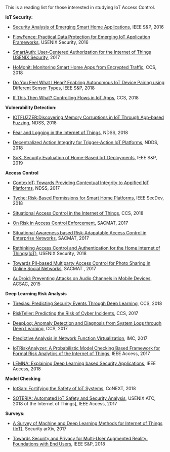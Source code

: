 
This is a reading list for those interested in studying IoT Access Control.

**IoT Security:**

- [Security Analysis of Emerging Smart Home Applications](http://iotsecurity.eecs.umich.edu/img/Fernandes_SmartThingsSP16.pdf), IEEE S&P, 2016

- [FlowFence: Practical Data Protection for Emerging IoT Application Frameworks](https://www.usenix.org/system/files/conference/usenixsecurity16/sec16_paper_fernandes.pdf), USENIX Security, 2016

- [SmartAuth: User-Centered Authorization for the Internet of Things USENIX Security](https://www.usenix.org/system/files/conference/usenixsecurity17/sec17-tian.pdf), 2017

- [HoMonit: Monitoring Smart Home Apps from Encrypted Traffic](http://web.cse.ohio-state.edu/~zhang.834/papers/ccs18.pdf), CCS, 2018

- [Do You Feel What I Hear? Enabling Autonomous IoT Device Pairing using Different Sensor Types](http://mews.sv.cmu.edu/papers/oakland-18.pdf), IEEE S&P, 2018

- [If This Then What? Controlling Flows in IoT Apps](http://delivery.acm.org/10.1145/3250000/3243841/p1102-bastys.pdf?ip=130.127.49.242&id=3243841&acc=OPEN&key=A79D83B43E50B5B8%2EEB6DCC30042720A5%2E4D4702B0C3E38B35%2E6D218144511F3437&__acm__=1542127402_7347f80f43130f7a4ba9369ed5037384), CCS, 2018


**Vulnerability Detection:**

- [IOTFUZZER:Discovering Memory Corruptions in IoT Through App-based Fuzzing](http://web.cse.ohio-state.edu/~lin.3021/file/NDSS18b.pdf), NDSS, 2018

- [Fear and Logging in the Internet of Things](http://seclab.illinois.edu/wp-content/uploads/2017/12/wang2018fear.pdf), NDSS, 2018

- [Decentralized Action Integrity for Trigger-Action IoT Platforms](http://earlence.com/assets/papers/dtap_ndss18.pdf), NDDS, 2018

- [SoK: Security Evaluation of Home-Based IoT Deployments](https://astrolavos.gatech.edu/articles/sok_sp19.pdf), IEEE S&P, 2019



**Access Control**
- [ContexIoT: Towards Providing Contextual Integrity to Appified IoT Platforms](http://web.eecs.umich.edu/~jackjia/material/contexiot_ndss17.pdf), NDSS, 2017

- [Tyche: Risk-Based Permissions for Smart Home Platforms](https://arxiv.org/pdf/1801.04609.pdf), IEEE SecDev, 2018

- [Situational Access Control in the Internet of Things](https://www.cs.cornell.edu/~shmat/shmat_ccs18.pdf), CCS, 2018

- [On Risk in Access Control Enforcement](http://www.cse.psu.edu/~trj1/papers/sacmat17.pdf), SACMAT, 2017

- [Situational Awareness based Risk-Adapatable Access Control in
Enterprise Networks](https://arxiv.org/pdf/1710.09696.pdf), SACMAT, 2017

- [Rethinking Access Control and Authentication for the Home Internet of Things(IoT)](https://www.usenix.org/system/files/conference/usenixsecurity18/sec18-he.pdf), USENIX Security, 2018

- [Towards PII-based Multiparty Access Control for
Photo Sharing in Online Social Networks](http://delivery.acm.org/10.1145/3080000/3078875/p155-vishwamitra.pdf?ip=130.127.49.242&id=3078875&acc=ACTIVE%20SERVICE&key=A79D83B43E50B5B8%2EEB6DCC30042720A5%2E4D4702B0C3E38B35%2E4D4702B0C3E38B35&__acm__=1542205943_829f86743b10976e87af68a96628009a), SACMAT , 2017

- [AuDroid: Preventing Attacks on Audio Channels
in Mobile Devices](https://arxiv.org/pdf/1604.00320.pdf), ACSAC, 2015


**Deep Learning Risk Analysis**
- [Tiresias: Predicting Security Events Through Deep Learning](https://ar-sec.cs.washington.edu/files/arsec-lebeck-sp18.pdf), CCS, 2018

- [RiskTeller: Predicting the Risk of Cyber Incidents](https://acmccs.github.io/papers/p1299-bilgeA.pdf), CCS, 2017

- [DeepLog: Anomaly Detection and Diagnosis from System Logs
through Deep Learning](https://www.cs.utah.edu/~lifeifei/papers/deeplog.pdf), CCS, 2017

- [Predictive Analysis in Network Function Virtualization](http://delivery.acm.org/10.1145/3280000/3278547/p161-Li.pdf?ip=130.127.49.242&id=3278547&acc=OPEN&key=A79D83B43E50B5B8%2EEB6DCC30042720A5%2E4D4702B0C3E38B35%2E6D218144511F3437&__acm__=1542125782_3be15ce762b2e8f2012f3b1007985fa7), IMC, 2017

- [IoTRiskAnalyzer: A Probabilistic Model Checking
Based Framework for Formal Risk Analytics
of the Internet of Things](https://ieeexplore.ieee.org/stamp/stamp.jsp?arnumber=7906503), IEEE Access, 2017

- [LEMNA: Explaining Deep Learning based Security Applications](http://people.cs.vt.edu/gangwang/ccs18.pdf), IEEE Access, 2018

**Model Checking**
- [IotSan: Fortifying the Safety of IoT Systems](https://arxiv.org/pdf/1810.09551.pdf), CoNEXT, 2018

- [SOTERIA: Automated IoT Safety and Security Analysis](https://www.usenix.org/system/files/conference/atc18/atc18-celik.pdf), USENIX ATC, 2018
of the Internet of Things], IEEE Access, 2017


**Surveys:**

- [A Survey of Machine and Deep Learning Methods for Internet of Things (IoT)](https://arxiv.org/pdf/1807.11023.pdf), Security arXiv, 2017

- [Towards Security and Privacy for Multi-User
Augmented Reality: Foundations with End Users](https://ar-sec.cs.washington.edu/files/arsec-lebeck-sp18.pdf), IEEE S&P, 2018

